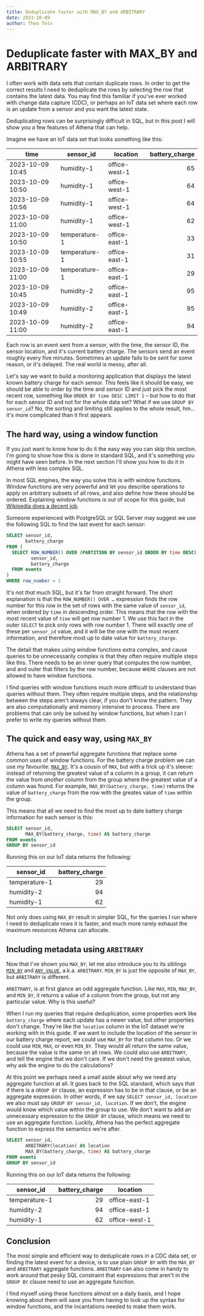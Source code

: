 ```yaml
---
title: Deduplicate faster with MAX_BY and ARBITRARY
date: 2023-10-09
author: Theo Tolv
---
```

# Deduplicate faster with MAX_BY and ARBITRARY

I often work with data sets that contain duplicate rows. In order to get the correct results I need to deduplicate the rows by selecting the row that contains the latest data. You may find this familiar if you've ever worked with change data capture (CDC), or perhaps an IoT data set where each row is an update from a sensor and you want the latest state.

Deduplicating rows can be surprisingly difficult in SQL, but in this post I will show you a few features of Athena that can help.

Imagine we have an IoT data set that looks something like this:

time             | sensor_id     | location        | battery_charge
-----------------|---------------|-----------------|--------------:
2023-10-09 10:45 | humidity-1    | office-west-1   |             65
2023-10-09 10:50 | humidity-1    | office-west-1   |             64
2023-10-09 10:56 | humidity-1    | office-west-1   |             64
2023-10-09 11:00 | humidity-1    | office-west-1   |             62
2023-10-09 10:50 | temperature-1 | office-east-1   |             33
2023-10-09 10:55 | temperature-1 | office-east-1   |             31
2023-10-09 11:00 | temperature-1 | office-east-1   |             29
2023-10-09 10:45 | humidity-2    | office-east-1   |             95
2023-10-09 10:49 | humidity-2    | office-east-1   |             95
2023-10-09 11:00 | humidity-2    | office-east-1   |             94

Each row is an event sent from a sensor, with the time, the sensor ID, the sensor location, and it's current battery charge. The sensors send an event roughly every five minutes. Sometimes an update fails to be sent for some reason, or it's delayed. The real world is messy, after all.

Let's say we want to build a monitoring application that displays the latest known battery charge for each sensor. This feels like it should be easy, we should be able to order by the time and sensor ID and just pick the most recent row, something like `ORDER BY time DESC LIMIT 1` – but how to do that for each sensor ID and not for the whole data set? What if we use `GROUP BY sensor_id`? No, the sorting and limiting still applies to the whole result, hm… it's more complicated than it first appears.

## The hard way, using a window function

If you just want to know how to do it the easy way you can skip this section. I'm going to show how this is done in standard SQL, and it's something you might have seen before. In the next section I'll show you how to do it in Athena with less complex SQL.

In most SQL engines, the way you solve this is with window functions. Window functions are very powerful and let you describe operations to apply on arbitrary subsets of all rows, and also define how these should be ordered. Explaining window functions is out of scope for this guide, but [Wikipedia does a decent job](https://en.wikipedia.org/wiki/Window_function_(SQL)).

Someone experienced with PostgreSQL or SQL Server may suggest we use the following SQL to find the last event for each sensor:

```sql
SELECT sensor_id,
       battery_charge
FROM (
  SELECT ROW_NUMBER() OVER (PARTITION BY sensor_id ORDER BY time DESC) AS row_number,
         sensor_id,
         battery_charge
  FROM events
)
WHERE row_number = 1
```

It's not _that_ much SQL, but it's far from straight forward. The short explanation is that the `ROW_NUMBER() OVER …` expression finds the row number for this row in the set of rows with the same value of `sensor_id`, when ordered by `time` in descending order. This means that the row with the most recent value of `time` will get row number 1. We use this fact in the outer `SELECT` to pick only rows with row number 1. There will exactly one of these per `sensor_id` value, and it will be the one with the most recent information, and therefore most up to date value for `battery_charge`.

The detail that makes using window functions extra complex, and cause queries to be unnecessarily complex is that they often require multiple steps like this. There needs to be an inner query that computes the row number, and and outer that filters by the row number, because `WHERE` clauses are not allowed to have window functions.

I find queries with window functions much more difficult to understand than queries without them. They often require multiple steps, and the relationship between the steps aren't always clear, if you don't know the pattern. They are also computationally and memory intensive to process. There are problems that can only be solved by window functions, but when I can I prefer to write my queries without them.

## The quick and easy way, using `MAX_BY`

Athena has a set of powerful aggregate functions that replace some common uses of window functions. For the battery charge problem we can use my favourite: [`MAX_BY`](https://trino.io/docs/current/functions/aggregate.html#max_by). It's a cousin of `MAX`, but with a trick up it's sleeve: instead of returning the greatest value of a column in a group, it can return the value from _another_ column from the group where the greatest value of a column was found. For example, `MAX_BY(battery_charge, time)` returns the value of `battery_charge` from the row with the greates value of `time` within the group.

This means that all we need to find the most up to date battery charge information for each sensor is this:

```sql
SELECT sensor_id,
       MAX_BY(battery_charge, time) AS battery_charge
FROM events
GROUP BY sensor_id
```

Running this on our IoT data returns the following:

sensor_id     | battery_charge
--------------|--------------:
temperature-1 | 29
humidity-2    | 94
humidity-1    | 62

Not only does using `MAX_BY` result in simpler SQL, for the queries I run where I need to deduplicate rows it is faster, and much more rarely exhaust the maximum resources Athena can allocate.

## Including metadata using `ARBITRARY`

Now that I've shown you `MAX_BY`, let me also introduce you to its siblings [`MIN_BY`](https://trino.io/docs/current/functions/aggregate.html#min_by) and [`ANY_VALUE`](https://trino.io/docs/current/functions/aggregate.html#any_value), a.k.a. `ARBITRARY`. `MIN_BY` is just the opposite of `MAX_BY`, but `ARBITRARY` is different.

`ARBITRARY`, is at first glance an odd aggregate function. Like `MAX`, `MIN`, `MAX_BY`, and `MIN_BY`, it returns a value of a column from the group, but not any particular value. Why is this useful?

When I run my queries that require deduplication, some properties work like `battery_charge` where each update has a newer value, but other properties don't change. They're like the `location` column in the IoT dataset we're working with in this guide. If we want to include the location of the sensor in our battery charge report, we could use `MAX_BY` for that column too. Or we could use `MIN`, `MAX`, or even `MIN_BY`. They would all return the same value, because the value is the same on all rows. We could also use `ARBITRARY`, and tell the engine that we don't care. If we don't need the greatest value, why ask the engine to do the calculations?

At this point we perhaps need a small aside about why we need any aggregate function at all. It goes back to the SQL standard, which says that if there is a `GROUP BY` clause, an expression has to be in that clause, or be an aggregate expression. In other words, if we say `SELECT sensor_id, location` we also must say `GROUP BY sensor_id, location`. If we don't, the engine would know which value within the group to use. We don't want to add an unnecessary expression to the `GROUP BY` clause, which means we need to use an aggregate function. Luckily, Athena has the perfect aggregate function to express the semantics we're after.

```sql
SELECT sensor_id,
       ARBITRARY(location) AS location
       MAX_BY(battery_charge, time) AS battery_charge
FROM events
GROUP BY sensor_id
```

Running this on our IoT data returns the following:

sensor_id     | battery_charge | location
--------------|---------------:|--------------
temperature-1 | 29             | office-east-1
humidity-2    | 94             | office-east-1
humidity-1    | 62             | office-west-1

## Conclusion

The most simple and efficient way to deduplicate rows in a CDC data set, or finding the latest event for a device, is to use plain `GROUP BY` with the `MAX_BY` and `ARBITRARY` aggregate functions. `ARBITRARY` can also come in handy to work around that pesky SQL constraint that expressions that aren't in the `GROUP BY` clause need to use an aggregate function.

I find myself using these functions almost on a daily basis, and I hope knowing about them will save you from having to look up the syntax for window functions, and the incantations needed to make them work.
